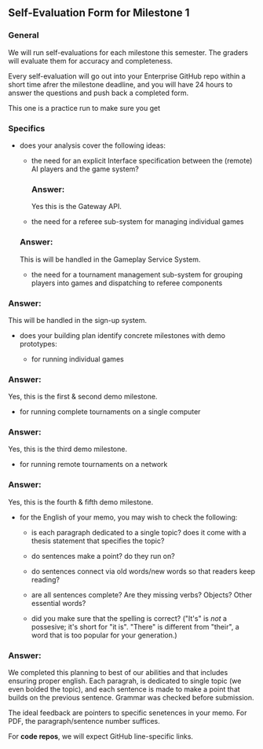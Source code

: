 ## Self-Evaluation Form for Milestone 1

### General 

We will run self-evaluations for each milestone this semester.  The
graders will evaluate them for accuracy and completeness.

Every self-evaluation will go out into your Enterprise GitHub repo
within a short time afrer the milestone deadline, and you will have 24
hours to answer the questions and push back a completed form.

This one is a practice run to make sure you get


### Specifics 


- does your analysis cover the following ideas:

  - the need for an explicit Interface specification between the (remote) AI 
    players and the game system?
    ### Answer:
    Yes this is the Gateway API.


  - the need for a referee sub-system for managing individual games
  ### Answer:
  This is will be handled in the Gameplay Service System.


  - the need for a tournament management sub-system for grouping
    players into games and dispatching to referee components
### Answer:
This will be handled in the sign-up system.


- does your building plan identify concrete milestones with demo prototypes:

  - for running individual games
### Answer:
Yes, this is the first & second demo milestone.



  - for running complete tournaments on a single computer 
### Answer:
Yes, this is the third demo milestone.



  - for running remote tournaments on a network
### Answer:
Yes, this is the fourth & fifth demo milestone.




- for the English of your memo, you may wish to check the following:

  - is each paragraph dedicated to a single topic? does it come with a
    thesis statement that specifies the topic?



  - do sentences make a point? do they run on?



  - do sentences connect via old words/new words so that readers keep
    reading?



  - are all sentences complete? Are they missing verbs? Objects? Other
    essential words?


  - did you make sure that the spelling is correct? ("It's" is *not* a
    possesive; it's short for "it is". "There" is different from
    "their", a word that is too popular for your generation.)


### Answer: 
We completed this planning to best of our abilities and that includes ensuring proper english. Each paragrah, is dedicated to single topic (we even bolded the topic), and each sentence is made to make a point that builds on the previous sentence. Grammar was checked before submission. 


The ideal feedback are pointers to specific senetences in your memo.
For PDF, the paragraph/sentence number suffices. 

For **code repos**, we will expect GitHub line-specific links. 


